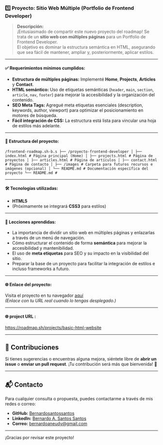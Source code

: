 ### 1️⃣ **Proyecto: Sitio Web Múltiple (Portfolio de Frontend Developer)**

> **Descripción:**  
¡Entusiasmado de compartir este nuevo proyecto del roadmap! Se trata de un **sitio web con múltiples páginas** para un Portfolio de Frontend Developer.  
El objetivo es dominar la estructura semántica en HTML, asegurando que sea fácil de mantener, ampliar y, posteriormente, aplicar estilos.

---

#### ✅ **Requerimientos mínimos cumplidos:**
- **Estructura de múltiples páginas:** Implementé **Home**, **Projects**, **Articles** y **Contact**.
- **HTML semántico:** Uso de etiquetas semánticas (`header`, `main`, `section`, `article`, `nav`, `footer`) para mejorar la accesibilidad y la organización del contenido.
- **SEO Meta Tags:** Agregué meta etiquetas esenciales (description, keywords, author, viewport) para optimizar el posicionamiento en motores de búsqueda.
- **Fácil integración de CSS:** La estructura está lista para vincular una hoja de estilos más adelante.

---

#### 📂 **Estructura del proyecto:**
```
/frontend-roadmap.sh-b.s ├── /proyecto-frontend-developer │ ├── index.html # Página principal (Home) │ ├── projects.html # Página de proyectos │ ├── articles.html # Página de artículos │ ├── contact.html # Página de contacto │ ├── /images # Carpeta para futuros recursos e imágenes (opcional) │ └── README.md # Documentación específica del proyecto └── README.md #

```

---

#### 🛠️ **Tecnologías utilizadas:**
- **HTML5**  
- (Próximamente se integrará **CSS3** para estilos)

---

#### 🚀 **Lecciones aprendidas:**
- La importancia de dividir un sitio web en múltiples páginas y enlazarlas a través de un menú de navegación.
- Cómo estructurar el contenido de forma **semántica** para mejorar la accesibilidad y mantenibilidad.
- El uso de **meta etiquetas** para SEO y su impacto en la visibilidad del sitio.
- Preparar la base de un proyecto para facilitar la integración de estilos e incluso frameworks a futuro.

---

#### 🌐 **Enlace del proyecto:**
Visita el proyecto en tu navegador [aquí](https://roadmap.sh/projects/basic-html-website)  
*(Enlace con tu URL real cuando lo tengas desplegado.)*

---

#### 🌐 **project URL :**
https://roadmap.sh/projects/basic-html-website  

---

## 🤝 Contribuciones

Si tienes sugerencias o encuentras alguna mejora, siéntete libre de **abrir un issue** o **enviar un pull request**. ¡Tu contribución será más que bienvenida! 🙌

---

## 📬 Contacto

Para cualquier consulta o propuesta, puedes contactarme a través de mis redes o correo:
- **GitHub:** [Bernardosantossantos](https://github.com/Bernardosantossantos)
- **LinkedIn:** [Bernardo A. Santos Santos](https://www.linkedin.com/in/bernardo-a-santos-santos-59985b1a2)
- **Correo:** bernardoaneudy@gmail.com

---

¡Gracias por revisar este proyecto!


